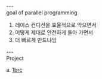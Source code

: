 ---\
goal of parallel programming


1. 레이스 컨디션을 효율적으로 막으면서
2. 어떻게 제대로 안전하게 돌아 가면서
3. 더 빠르게 만드냐임


---\
Project


a. [1brc](https://github.com/gunnarmorling/1brc)
